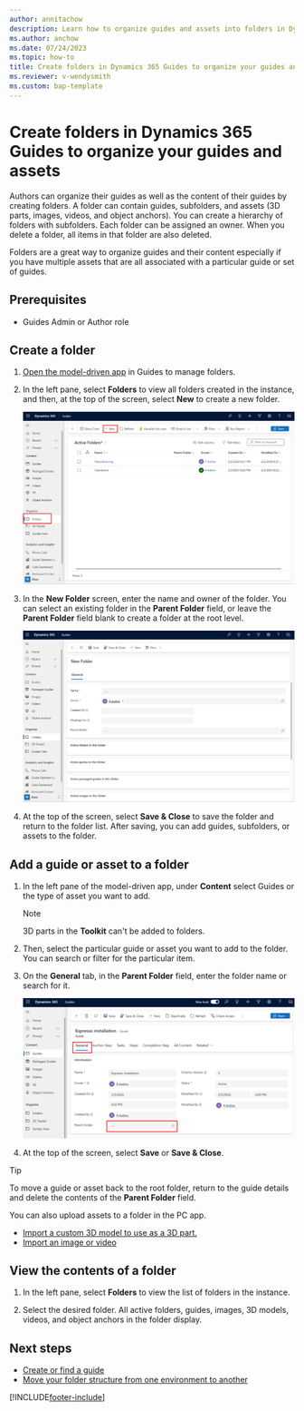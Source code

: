 ```yaml
---
author: annitachow
description: Learn how to organize guides and assets into folders in Dynamics 365 Guides.
ms.author: anchow
ms.date: 07/24/2023
ms.topic: how-to
title: Create folders in Dynamics 365 Guides to organize your guides and assets
ms.reviewer: v-wendysmith
ms.custom: bap-template
---
```


# Create folders in Dynamics 365 Guides to organize your guides and assets

Authors can organize their guides as well as the content of their guides by creating folders. A folder can contain guides, subfolders, and assets (3D parts, images, videos, and object anchors). You can create a hierarchy of folders with subfolders. Each folder can be assigned an owner. When you delete a folder, all items in that folder are also deleted.

Folders are a great way to organize guides and their content especially if you have multiple assets that are all associated with a particular guide or set of guides.

## Prerequisites

- Guides Admin or Author role

## Create a folder

1. [Open the model-driven app](open-model-driven-app.md) in Guides to manage folders.

1. In the left pane, select **Folders** to view all folders created in the instance, and then, at the top of the screen, select **New** to create a new folder.

    ![Folders command highlighted in left pane.](media/folders-command.PNG "Folders command highlighted in left pane")

1. In the **New Folder** screen, enter the name and owner of the folder. You can select an existing folder in the **Parent Folder** field, or leave the **Parent Folder** field blank to create a folder at the root level.

    ![New command highlighted at top of Power Apps screen.](media/folders-new.PNG "New command highlighted at top of Power Apps screen")

1. At the top of the screen, select **Save & Close** to save the folder and return to the folder list. After saving, you can add guides, subfolders, or assets to the folder.

## Add a guide or asset to a folder

1. In the left pane of the model-driven app, under **Content** select Guides or the type of asset you want to add. 

   > [!NOTE]
   > 3D parts in the **Toolkit** can't be added to folders.

1. Then, select the particular guide or asset you want to add to the folder. You can search or filter for the particular item.

1. On the **General** tab, in the **Parent Folder** field, enter the folder name or search for it.

    ![General tab and Parent Folder field highlighted.](media/folders-general-tab.PNG "General tab and Parent Folder field highlighted")

1. At the top of the screen, select **Save** or **Save & Close**.

> [!TIP]
> To move a guide or asset back to the root folder, return to the guide details and delete the contents of the **Parent Folder** field.

You can also upload assets to a folder in the PC app. 

- [Import a custom 3D model to use as a 3D part.](pc-app-add-3D-part.md#import-a-custom-3d-model-to-use-as-a-3d-part)
- [Import an image or video](pc-app-add-media.md#import-an-image-or-video)

## View the contents of a folder

1. In the left pane, select **Folders** to view the list of folders in the instance.

1. Select the desired folder. All active folders, guides, images, 3D models, videos, and object anchors in the folder display.

## Next steps

- [Create or find a guide](create-guide.md)
- [Move your folder structure from one environment to another](admin-export-import-folders.md)

[!INCLUDE[footer-include](../includes/footer-banner.md)]
